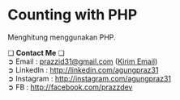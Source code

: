 # Counting with PHP
Menghitung menggunakan PHP.

❏ <b>Contact Me</b> ❏ <br>
  ➲ Email       : prazzid31@gmail.com (<a href="mailto:prazzid31@gmail.com">Kirim Email</a>) <br>
  ➲ LinkedIn    : http://linkedin.com/agungpraz31 <br>
  ➲ Instagram   : http://instagram.com/agungpraz31 <br>
  ➲ FB          : http://facebook.com/prazzdev <br>
